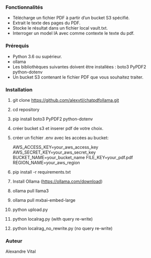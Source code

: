 ### Fonctionnalités
- Télécharge un fichier PDF à partir d’un bucket S3 spécifié.
- Extrait le texte des pages du PDF.
- Stocke le résultat dans un fichier local vault.txt.
- Interroger un model IA avec comme contexte le texte du pdf.

### Prérequis
- Python 3.6 ou supérieur.
- ollama
- Les bibliothèques suivantes doivent être installées :
  boto3
  PyPDF2
  python-dotenv
- Un bucket S3 contenant le fichier PDF que vous souhaitez traiter.

### Installation

1. git clone https://github.com/alexvtl/chatpdfollama.git
2. cd repository
3. pip install boto3 PyPDF2 python-dotenv
4. créer bucket s3 et inserer pdf de votre choix.
5. créer un fichier .env avec les accées au bucket:

    AWS_ACCESS_KEY=your_aws_access_key
    AWS_SECRET_KEY=your_aws_secret_key
    BUCKET_NAME=your_bucket_name
    FILE_KEY=your_pdf.pdf
    REGION_NAME=your_aws_region 
    
6. pip install -r requirements.txt
7. Install Ollama (https://ollama.com/download)
8. ollama pull llama3
9. ollama pull mxbai-embed-large
10. python upload.py
11. python localrag.py (with query re-write)
12. python localrag_no_rewrite.py (no query re-write)


### Auteur
Alexandre Vital


